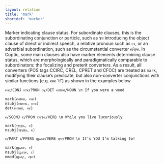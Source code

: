 ```yaml
---
layout: relation
title: 'mark'
shortdef: 'marker'
---
```


Marker indicating clause status. For subordinate clauses, this is the subordinating conjunction or particle, such as ϫⲉ introducing the object clause of direct or indirect speech, a relative pronoun such as ⲉⲧ, or an adverbial subordination, such as the circumstantial converter ⲉ/ⲉⲣⲉ. In Coptic, some main clauses also have marker elements determining clause status, which are morphologically and paradigmatically comparable to subordinators: the focalizing and preterit converters. As a result, all converters (POS tags CCIRC, CREL, CPRET and CFOC) are treated as `mark`, modifying their clause’s predicate, but also non-converter conjunctions with similar functions (e.g. ⲉⲛⲉ ‘if’) as shown in the examples below.

~~~ sdparse
ⲉⲛⲉ/CONJ ⲛⲧⲕ/PRON ⲟⲩ/DET ⲉⲛⲧⲏϭ/NOUN \n If you were a weed

mark(ⲉⲛⲧⲏϭ, ⲉⲛⲉ)
nsubj(ⲉⲛⲧⲏϭ, ⲛⲧⲕ)
det(ⲉⲛⲧⲏϭ, ⲟⲩ)
~~~

~~~ sdparse
ⲉ/SCONJ ⲕ/PRON ⲧⲣⲩⲫⲁ/VERB \n While you live luxuriously 

mark(ⲧⲣⲩⲫⲁ, ⲉ)
nsubj(ⲧⲣⲩⲫⲁ, ⲕ)
~~~

~~~ sdparse
ⲉ/PART ⲓ/PPERS ϣⲁϫⲉ/VERB ⲉⲣⲟ/PRON \n It’s YOU I’m talking to! 

mark(ϣⲁϫⲉ, ⲉ)
nsubj(ϣⲁϫⲉ, ⲓ)
nmod(ϣⲁⲭⲉ, ⲉⲣⲟ)
~~~

<!-- Interlanguage links updated Čt lis 12 09:43:29 CET 2020 -->
